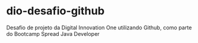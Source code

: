 # dio-desafio-github
Desafio de projeto da Digital Innovation One utilizando Github, como parte do Bootcamp Spread Java Developer
